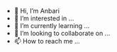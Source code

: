 - 👋 Hi, I’m Anbari
- 👀 I’m interested in ...
- 🌱 I’m currently learning ...
- 💞️ I’m looking to collaborate on ...
- 📫 How to reach me ...

<!---
bbbim/bbbim is a ✨ special ✨ repository because its `README.md` (this file) appears on your GitHub profile.
You can click the Preview link to take a look at your changes.
--->
